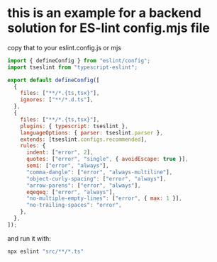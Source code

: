 # this is an example for a backend solution for ES-lint config.mjs file

copy that to your eslint.config.js or mjs

```mjs
import { defineConfig } from "eslint/config";
import tseslint from "typescript-eslint";

export default defineConfig([
  {
    files: ["**/*.{ts,tsx}"],
    ignores: ["**/*.d.ts"],
  },
  {
    files: ["**/*.{ts,tsx}"],
    plugins: { typescript: tseslint },
    languageOptions: { parser: tseslint.parser },
    extends: [tseslint.configs.recommended],
    rules: {
      indent: ["error", 2],
      quotes: ["error", "single", { avoidEscape: true }],
      semi: ["error", "always"],
      "comma-dangle": ["error", "always-multiline"],
      "object-curly-spacing": ["error", "always"],
      "arrow-parens": ["error", "always"],
      eqeqeq: ["error", "always"],
      "no-multiple-empty-lines": ["error", { max: 1 }],
      "no-trailing-spaces": "error",
    },
  },
]);
```

and run it with:

```sh
npx eslint "src/**/*.ts"
```
